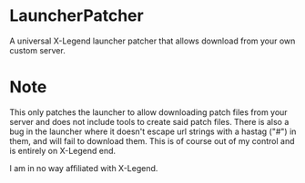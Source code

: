 # LauncherPatcher
 A universal X-Legend launcher patcher that allows download from your own custom server.

# Note
This only patches the launcher to allow downloading patch files from your server and does not include tools to create said patch files. There is also a bug in the launcher where it doesn't escape url strings with a hastag ("#") in them, and will fail to download them. This is of course out of my control and is entirely on X-Legend end.

I am in no way affiliated with X-Legend.
